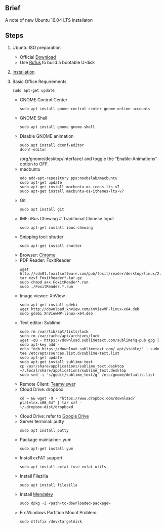 ## Brief
A note of new Ubuntu 16.04 LTS installaton

## Steps
1. Ubuntu ISO preparation
    - Official [Download](http://releases.ubuntu.com/16.04/)
    - Use [Rufus](https://rufus.akeo.ie/) to build a bootable U-disk

2. [Installation](https://tutorials.ubuntu.com/tutorial/tutorial-install-ubuntu-desktop-1604#0)    
    
3. Basic Office Requirements
    ```
    sudo apt-get update
    ```
    - GNOME Control Center
        ```
        sudo apt install gnome-control-center gnome-online-accounts
        ```
    - GNOME Shell
        ```    
        sudo apt install gnome gnome-shell
        ```
    - Disable GNOME animation
        ```        
        sudo apt install dconf-editor
        dconf-editor
        ```         
        /org/gnome/desktop/interface/ and toggle the “Enable-Animations” option to OFF.
    - macbuntu
        ```
        udo add-apt-repository ppa:noobslab/macbuntu
        sudo apt-get update
        sudo apt-get install macbuntu-os-icons-lts-v7
        sudo apt-get install macbuntu-os-ithemes-lts-v7        
        ```        
    - Git
        ```
        sudo apt install git
        ```
    - IME: iBus Chewing # Traditional Chinese Input
        ```
        sudo apt-get install ibus-chewing
        ```        
    - Snipping tool: shutter
        ```
        sudo apt-get install shutter
        ```
    - Browser: [Chrome](https://www.google.com/intl/en-US/chrome/browser/)
    - PDF Reader: FoxitReader
        ```
        wget http://cdn01.foxitsoftware.com/pub/foxit/reader/desktop/linux/2.x/2.1/en_us/FoxitReader2.1.0805_Server_x64_enu_Setup.run.tar.gz
        tar xzvf FoxitReader*.tar.gz
        sudo chmod a+x FoxitReader*.run
        sudo ./FoxitReader.*.run
        ```    
    - Image viewer: XnView
        ```    
        sudo apt-get install gdebi
        wget http://download.xnview.com/XnViewMP-linux-x64.deb
        sudo gdebi XnViewMP-linux-x64.deb
        ```        
    - Text editor: Sublime
        ```
        sudo rm /var/lib/apt/lists/lock
        sudo rm /var/cache/apt/archives/lock
        wget -qO - https://download.sublimetext.com/sublimehq-pub.gpg | sudo apt-key add -
        echo "deb https://download.sublimetext.com/ apt/stable/" | sudo tee /etc/apt/sources.list.d/sublime-text.list
        sudo apt-get update        
        sudo apt-get install sublime-text
        cp /usr/share/applications/sublime_text.desktop ~/.local/share/applications/sublime_text.desktop
        sudo sed -i 's/gedit/sublime_text/g' /etc/gnome/defaults.list
        ```        
    - Remote Client: [Teamviewer](https://community.teamviewer.com/t5/Knowledge-Base/How-to-install-TeamViewer-on-Ubuntu/ta-p/45)         
    - Cloud Drive: dropbox
        ```
        cd ~ && wget -O - "https://www.dropbox.com/download?plat=lnx.x86_64" | tar xzf -
        ~/.dropbox-dist/dropboxd
        ```        
    - Cloud Drive: refer to [Google Drive](https://www.omgubuntu.co.uk/2016/08/use-google-drive-ubuntu-16-04-linux-desktops)
    - Server terminal: putty
        ```        
        sudo apt install putty
        ```        
    - Package maintainer: yum
        ```        
        sudo apt-get install yum
        ```        
    - Install exFAT support
        ```         
        sudo apt install exfat-fuse exfat-utils
        ```        
    - Install Filezilla
        ```
        sudo apt install filezilla
        ```
    - Install [Mendeley](https://www.mendeley.com/repositories/ubuntu/stable/amd64/mendeleydesktop-latest)
        ```    
        sudo dpkg -i <path-to-downloaded-package>
        ```
    - Fix Windows Partition Mount Problem
        ```    
        sudo ntfsfix /dev/targetdisk
        ```    

